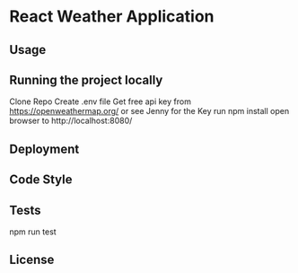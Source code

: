 # React Weather Application

## Usage

## Running the project locally

Clone Repo
Create .env file
Get free api key from https://openweathermap.org/ or see Jenny for the Key
run npm install
open browser to http://localhost:8080/

## Deployment

## Code Style

## Tests

npm run test

## License
